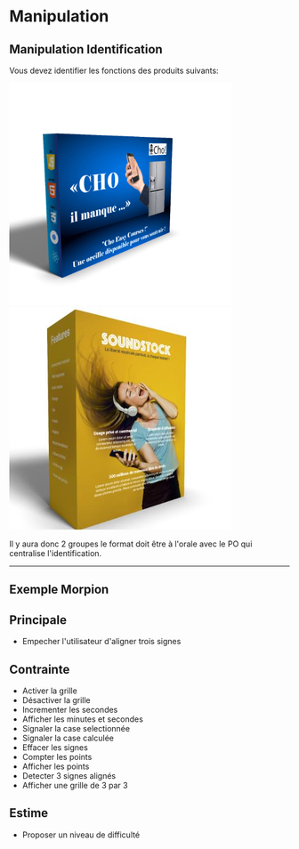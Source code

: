 # Manipulation

## Manipulation Identification


Vous devez identifier les fonctions des produits suivants:

![image](produit-a.png)
![image](produit-b.jpg)

Il y aura donc 2 groupes le format doit être à l'orale avec le PO qui centralise l'identification.

___

## Exemple Morpion

## Principale

* Empecher l'utilisateur d'aligner trois signes

## Contrainte

* Activer la grille
* Désactiver la grille
* Incrementer les secondes
* Afficher les minutes et secondes
* Signaler la case selectionnée
* Signaler la case calculée
* Effacer les signes
* Compter les points
* Afficher les points
* Detecter 3 signes alignés
* Afficher une grille de 3 par 3

## Estime

* Proposer un niveau de difficulté